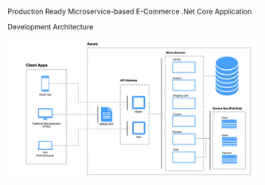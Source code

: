 Production Ready Microservice-based E-Commerce .Net Core Application

Development Architecture

![Screenshot](Development%20Architecture.001.jpeg)
